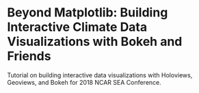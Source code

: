 # Beyond Matplotlib: Building Interactive Climate Data Visualizations with Bokeh and Friends

Tutorial on building interactive data visualizations with Holoviews, Geoviews, and Bokeh for 2018 NCAR SEA Conference.

